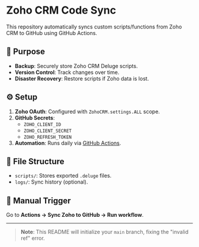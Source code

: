 # Zoho CRM Code Sync

This repository automatically syncs custom scripts/functions from Zoho CRM to GitHub using GitHub Actions.

## 📌 Purpose
- **Backup**: Securely store Zoho CRM Deluge scripts.
- **Version Control**: Track changes over time.
- **Disaster Recovery**: Restore scripts if Zoho data is lost.

## ⚙️ Setup
1. **Zoho OAuth**: Configured with `ZohoCRM.settings.ALL` scope.
2. **GitHub Secrets**:
   - `ZOHO_CLIENT_ID`
   - `ZOHO_CLIENT_SECRET` 
   - `ZOHO_REFRESH_TOKEN`
3. **Automation**: Runs daily via [GitHub Actions](.github/workflows/sync_zoho.yml).

## 📂 File Structure
- `scripts/`: Stores exported `.deluge` files.
- `logs/`: Sync history (optional).

## 🔄 Manual Trigger
Go to **Actions → Sync Zoho to GitHub → Run workflow**.

---

> **Note**: This README will initialize your `main` branch, fixing the "invalid ref" error.
